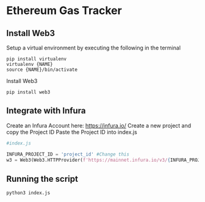 # Ethereum Gas Tracker

## Install Web3
Setup a virtual environment by executing the following in the terminal
```
pip install virtualenv
virtualenv {NAME}
source {NAME}/bin/activate
```
Install Web3
```
pip install web3
```

## Integrate with Infura

Create an Infura Account here: https://infura.io/
Create a new project and copy the Project ID
Paste the Project ID into index.js

```python
#index.js

INFURA_PROJECT_ID = 'project_id' #Change this
w3 = Web3(Web3.HTTPProvider(f'https://mainnet.infura.io/v3/{INFURA_PROJECT_ID}'))
```

## Running the script
 ```
python3 index.js
```
